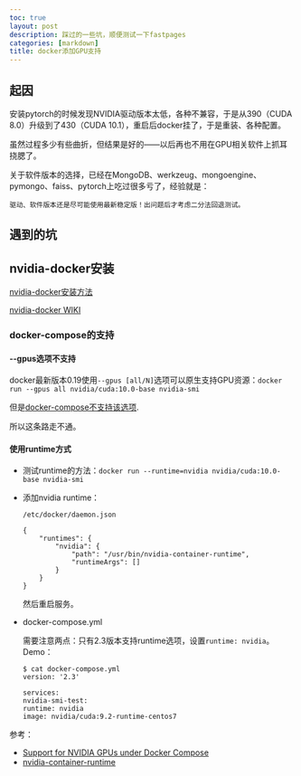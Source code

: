 ```yaml
---
toc: true
layout: post
description: 踩过的一些坑，顺便测试一下fastpages
categories: [markdown]
title: docker添加GPU支持
---
```


## 起因

安装pytorch的时候发现NVIDIA驱动版本太低，各种不兼容，于是从390（CUDA 8.0）升级到了430（CUDA 10.1），重启后docker挂了，于是重装、各种配置。

虽然过程多少有些曲折，但结果是好的——以后再也不用在GPU相关软件上抓耳挠腮了。

关于软件版本的选择，已经在MongoDB、werkzeug、mongoengine、pymongo、faiss、pytorch上吃过很多亏了，经验就是：

`驱动、软件版本还是尽可能使用最新稳定版！出问题后才考虑二分法回退测试。`

## 遇到的坑

## nvidia-docker安装

[nvidia-docker安装方法](https://github.com/NVIDIA/nvidia-docker#quickstart)

[nvidia-docker WIKI](https://github.com/NVIDIA/nvidia-docker/wiki#setting-up)

### docker-compose的支持

#### --gpus选项不支持

docker最新版本0.19使用`--gpus [all/N]`选项可以原生支持GPU资源：`docker run --gpus all nvidia/cuda:10.0-base nvidia-smi`

但是[docker-compose不支持该选项](https://forums.docker.com/t/how-to-use-gpus-option-with-docker-compose/78558).

所以这条路走不通。

#### 使用runtime方式

- 测试runtime的方法：`docker run --runtime=nvidia nvidia/cuda:10.0-base nvidia-smi`

- 添加nvidia runtime：

    `/etc/docker/daemon.json`

    ```
    {
        "runtimes": {
            "nvidia": {
                "path": "/usr/bin/nvidia-container-runtime",
                "runtimeArgs": []
            }
        }
    }
    ```

    然后重启服务。

- docker-compose.yml

    需要注意两点：只有2.3版本支持runtime选项，设置`runtime: nvidia`。Demo：

    ```
    $ cat docker-compose.yml
    version: '2.3'

    services:
    nvidia-smi-test:
    runtime: nvidia
    image: nvidia/cuda:9.2-runtime-centos7
    ```

参考：

- [Support for NVIDIA GPUs under Docker Compose](https://github.com/docker/compose/issues/6691)
- [nvidia-container-runtime](https://github.com/NVIDIA/nvidia-container-runtime#docker-engine-setup)
